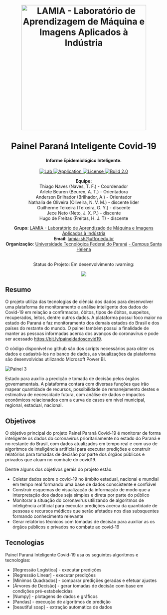 <h1 align="center">
  <br>
  <a href="http://www.lamia-sh.utfpr.edu.br">
    <img src="https://user-images.githubusercontent.com/26206052/86039037-3dfa0b80-ba18-11ea-9ab3-7e0696b505af.png" alt="LAMIA - Laboratório de                  Aprendizagem de Máquina e Imagens Aplicados à Indústria" width="400"></a>
<br> <br>
  Painel Paraná Inteligente Covid-19
  <br>
</h1>

<h4 align="center">Informe Epidemiológico Inteligente.</h4>

<p align="center">
  <a href="https://lamia.sh.utfpr.edu.br">
    <img src="https://img.shields.io/badge/Follow-Lab%20Page-blue" alt="Lab">
  <a href="https://bit.ly/paineldadoscovid19">
    <img src="https://img.shields.io/badge/Application-PowerBI-black" alt="Application">
  <a href="https://github.com/lamia-utfpr/IC02-2019-Painel-de-Dados-Covid19/blob/Produ%C3%A7%C3%A3o/LICENSE">
    <img src="https://img.shields.io/github/license/lamia-utfpr/IC02-2019-Painel-de-Dados-Covid19" alt="License">
  <a href="https://github.com/lamia-utfpr/IC02-2019-Painel-de-Dados-Covid19">
    <img src="https://img.shields.io/badge/Build-2.0-green" alt="Build 2.0">
   </a></a></a></a>
</p>

<p align="center">
<b>Equipe:</b>  
<br>
Thiago Naves (Naves, T. F.) - Coordenador  <br>
Arlete Beuren (Beuren, A. T.) - Orientadora  <br>
Anderson Brilhador (Brilhador, A.) - Orientador  <br>
Nathalia de Oliveira (Oliveira, N. V. M.) - discente líder  <br>
Guilherme Teixeira (Teixeira, G. Y.) - 	discente  <br>
Jece Neto (Neto, J. X. P.) - discente  <br>
Hugo de Freitas (Freitas, H. J. T) - discente  <br>
</p>

<p align="center">  
<b>Grupo</b>: <a href="https://lamia.sh.utfpr.edu.br" target="_blank">LAMIA - Laboratório de Aprendizado de Máquina e Imagens Aplicados à Indústria </a> <br>
<b>Email</b>: <a href="mailto:lamia-sh@utfpr.edu.br" target="_blank">lamia-sh@utfpr.edu.br</a> <br>
<b>Organização</b>: <a href="http://portal.utfpr.edu.br" target="_blank">Universidade Tecnológica Federal do Paraná</a> <a href="http://www.utfpr.edu.br/campus/santahelena" target="_blank"> - Campus Santa Helena</a> <br>
</p>

<p align="center">
<br>
Status do Projeto: Em desenvolvimento :warning:
</p>

<p align="center">
  <a href="https://www.loom.com/share/078eb1ade510400ea0826053973d385e">
    <img src="https://user-images.githubusercontent.com/26206052/86050495-51ae6d80-ba2a-11ea-8c10-06b2daa8ce61.gif">
  </a>
</p>
  
## Resumo
O projeto utiliza das tecnologias de ciência dos dados para desenvolver uma plataforma de monitoramento e análise inteligente dos dados do Covid-19 em relação a confirmados, óbitos, tipos de óbitos, suspeitos, recuperados, leitos, dentre outros dados. A plataforma possui foco maior no estado do Paraná e faz monitoramento dos demais estados do Brasil e dos países do restante do mundo. O painel também possui a finalidade de manter as pessoas informadas acerca dos avanços do coronavírus e pode ser acessado https://bit.ly/paineldadoscovid19.

O código disponível no github são dos scripts necessários para obter os dados e cadastrá-los no banco de dados, as visualizações da plataforma são desenvolvidas utilizando Microsoft Power BI.


![Painel 3](https://user-images.githubusercontent.com/26206052/85969976-89bc9e80-b99f-11ea-8c16-d830c2d583da.png)


Estado para auxílio a predição e tomada de decisão pelos órgãos governamentais. A plataforma contará com diversas funções que irão mapear quantidade de recursos, possibilidade de remanejamento destes e estimativa de necessidade futura, com análise de dados e impactos econômicos relacionados com a curva de casos em nível municipal, regional, estadual, nacional.

## Objetivos
O objetivo principal do projeto Painel Paraná Covid-19 é monitorar de forma inteligente os dados do coronavírus prioritariamente no estado do Paraná e no restante do Brasil, com dados atualizados em tempo real e com uso de algoritmos de inteligência artificial para executar predições e construir relatórios para tomadas de decisão por parte dos órgãos públicos e privados que atuam no combate do covid19.

Dentre alguns dos objetivos gerais do projeto estão.
  - Coletar dados sobre o covid-19 no âmbito estadual, nacional e mundial em tempo real formando uma base de dados conscistente e confiável
  - Construir esquemas de visualização da informação de modo que a interpretação dos dados seja simples e direta por parte do público
  - Monitorar a situação do coronavírus utilizando de algoritmos de inteligência artificial para executar predições acerca da quantidade de pessoas e recursos médicos que serão afetados nos dias subsquentes formando conhecimento relevante
  - Gerar relatórios técnicos com tomadas de decisão para auxiliar as os órgãos públicos e privados no combate ao covid-19

## Tecnologias

Painel Paraná Inteligente Covid-19 usa os seguintes algoritmos e tecnologias:

* [Regressão Logística] - executar predições
* [Regressão Linear] - executar predições
* [Mínimos Quadrados] - comparar predições geradas e efetuar ajustes
* [Árvores de Decisão] - gerar tomadas de decisão com base em condições pré-estabelecidas
* [Numpy] - plotagens de dados e gráficos
* [Pandas] - execução de algoritmos de predição
* [beautiful soap] - extração automática de dados


  
